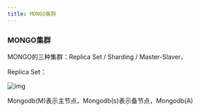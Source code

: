 ```yaml
---
title: MONGO集群
---
```


### MONGO集群

MONGO的三种集群：Replica Set / Sharding / Master-Slaver，

Replica Set：

![img](https://img2020.cnblogs.com/blog/387171/202006/387171-20200623173909660-652087543.png)

Mongodb(M)表示主节点，Mongodb(s)表示备节点，Mongodb(A)
